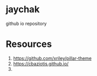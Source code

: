 # jaychak
github io repository

# Resources
1) https://github.com/xriley/pillar-theme
2) https://cbaziotis.github.io/
3) 
